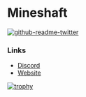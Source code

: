 # Mineshaft
[![github-readme-twitter](https://github-readme-twitter.gazf.vercel.app/api?id=mineshaft2d)](https://twitter.com/mineshaft2d) 


### Links
- [Discord](https://dsc.gg/mineshaft2d) 
- [Website](https://mineshaft.ml) 


[![trophy](https://github-profile-trophy.vercel.app/?username=mineshaft-game)](https://github.com/ryo-ma/github-profile-trophy)
